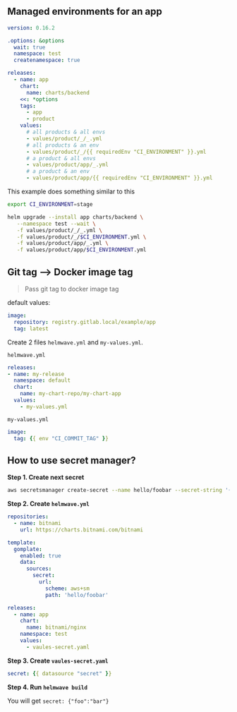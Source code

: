## Managed environments for an app

```yaml
version: 0.16.2

.options: &options
  wait: true
  namespace: test
  createnamespace: true

releases:
  - name: app
    chart:
      name: charts/backend
    <<: *options
    tags:
      - app
      - product
    values:
      # all products & all envs
      - values/product/_/_.yml
      # all products & an env
      - values/product/_/{{ requiredEnv "CI_ENVIRONMENT" }}.yml
      # a product & all envs
      - values/product/app/_.yml
      # a product & an env
      - values/product/app/{{ requiredEnv "CI_ENVIRONMENT" }}.yml
```

This example does something similar to this

```bash
export CI_ENVIRONMENT=stage

helm upgrade --install app charts/backend \
   --namespace test --wait \
   -f values/product/_/_.yml \
   -f values/product/_/$CI_ENVIRONMENT.yml \
   -f values/product/app/_.yml \
   -f values/product/app/$CI_ENVIRONMENT.yml
```


## Git tag –> Docker image tag

> Pass git tag to docker image tag

default values:

```yaml
image:
  repository: registry.gitlab.local/example/app
  tag: latest
```

Create 2 files `helmwave.yml` and `my-values.yml`.

`helmwave.yml`

```yaml
releases:
- name: my-release
  namespace: default
  chart: 
    name: my-chart-repo/my-chart-app
  values:
    - my-values.yml
```

`my-values.yml`

```yaml
image:
  tag: {{ env "CI_COMMIT_TAG" }}
```

## How to use secret manager?

**Step 1. Create next secret**

```bash
aws secretsmanager create-secret --name hello/foobar --secret-string '{"foo":"bar"}'
```


**Step 2. Create `helmwave.yml`**

```yaml
repositories:
  - name: bitnami
    url: https://charts.bitnami.com/bitnami

template:
  gomplate:
    enabled: true
    data:
      sources:
        secret:
          url:
            scheme: aws+sm
            path: 'hello/foobar'

releases:
  - name: app
    chart:
      name: bitnami/nginx
    namespace: test
    values:
      - vaules-secret.yaml
```

**Step 3. Create `vaules-secret.yaml`**

```yaml
secret: {{ datasource "secret" }}
```


**Step 4. Run `helmwave build`**

You will get `secret: {"foo":"bar"}`

